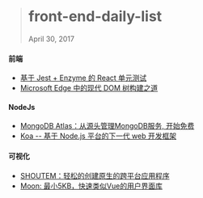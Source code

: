 
> # front-end-daily-list
> April 30, 2017

#### 前端
* [基于 Jest + Enzyme 的 React 单元测试](http://t.cn/RXne6In)
* [Microsoft Edge 中的现代 DOM 树构建之道](http://t.cn/RXnB6ln)

#### NodeJs
* [MongoDB Atlas：从源头管理MongoDB服务, 开始免费](http://t.cn/RX1zKsF)
* [Koa -- 基于 Node.js 平台的下一代 web 开发框架](http://t.cn/RXmZvqV)

#### 可视化
* [SHOUTEM：轻松的创建原生的跨平台应用程序](http://t.cn/RXnFKLU)
* [Moon: 最小5KB，快速类似Vue的用户界面库](http://moonjs.ga/?utm_source=javascriptweekly&utm_medium=email)
